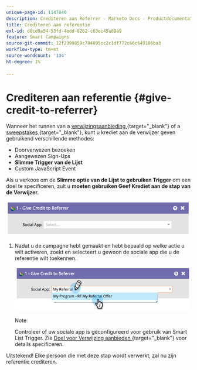 ```yaml
---
unique-page-id: 1147040
description: Crediteren aan Referrer - Marketo Docs - Productdocumentatie
title: Crediteren aan referentie
exl-id: d8cd9a54-53fd-4edd-8262-c63ec45a89a9
feature: Smart Campaigns
source-git-commit: 12f2399859c784095cc2c1df772c66c649106ba3
workflow-type: tm+mt
source-wordcount: '134'
ht-degree: 1%

---
```


# Crediteren aan referentie {#give-credit-to-referrer}

Wanneer het runnen van a [ verwijzingsaanbieding ](/help/marketo/product-docs/demand-generation/social/referral-offers/create-a-referral-offer.md){target="_blank"} of a [ sweepstakes ](/help/marketo/product-docs/demand-generation/social/sweepstakes/create-sweepstakes.md){target="_blank"}, kunt u krediet aan de verwijzer geven gebruikend verschillende methodes:

* Doorverwezen bezoeken
* Aangewezen Sign-Ups
* **Slimme Trigger van de Lijst**
* Custom JavaScript Event

Als u verkoos om de **Slimme optie van de Lijst te gebruiken Trigger** om een doel te specificeren, zult u **moeten gebruiken Geef Krediet aan de stap van de Verwijzer**.

![](assets/give-credit-to-referrer-1.png)

1. Nadat u de campagne hebt gemaakt en hebt bepaald op welke actie u wilt activeren, zoekt en selecteert u gewoon de sociale app die u de referentie wilt toekennen.

   ![](assets/give-credit-to-referrer-2.png)

   >[!NOTE]
   >
   >Controleer of uw sociale app is geconfigureerd voor gebruik van Smart List Trigger. Zie [ Doel voor Verwijzing aanbieden ](/help/marketo/product-docs/demand-generation/social/referral-offers/specify-goal-for-referral-offer.md){target="_blank"} voor details specificeren.

Uitstekend! Elke persoon die met deze stap wordt verwerkt, zal nu zijn referentie crediteren.
